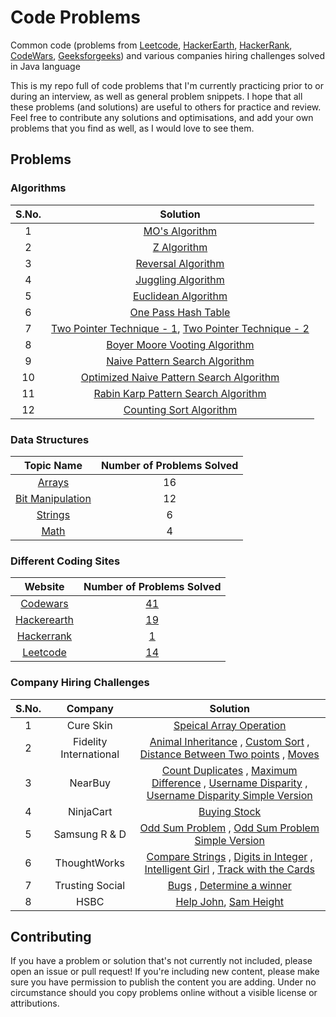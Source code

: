 # Code Problems
Common code (problems from [Leetcode](https://leetcode.com/), [HackerEarth](https://www.hackerearth.com/), [HackerRank](https://www.hackerrank.com/), [CodeWars](https://www.codewars.com/), [Geeksforgeeks](https://www.geeksforgeeks.org/)) and various companies hiring challenges solved in Java language

This is my repo full of code problems that I'm currently practicing prior to or during an interview, as well as general problem snippets. I hope that all these problems (and solutions) are useful to others for practice and review. Feel free to contribute any solutions and optimisations, and add your own problems that you find as well, as I would love to see them.

## Problems

### Algorithms

| S.No.  |                                                                                           Solution                   									      																										  							   |
|:------:|:---------------------------------------------------------------------------------------------------------------------------------------------------------------------------------------------------------------------------------------------------------------------------------------------------:|
|   1    | [MO's Algorithm](https://github.com/pgeek92/code-problems/blob/master/coding-problems/src/algorithms/MOsAlgorithm.java)     							      																										    							   |
|   2    | [Z Algorithm](https://github.com/pgeek92/code-problems/blob/master/coding-problems/src/algorithms/ZAlgorithm.java)										  																										                                   |
|   3    | [Reversal Algorithm](https://github.com/pgeek92/code-problems/tree/master/coding-problems/src/algorithms/ReversalAlgorithm.java)				      		  																										                                   |
|   4    | [Juggling Algorithm](https://github.com/pgeek92/code-problems/tree/master/coding-problems/src/algorithms/JugglingAlgorithm.java)							  																										                                   |
|   5    | [Euclidean Algorithm](https://github.com/pgeek92/code-problems/tree/master/coding-problems/src/algorithms/EuclideanAlgorithm.java)						  																										                                   |
|   6    | [One Pass Hash Table](https://github.com/pgeek92/code-problems/tree/master/coding-problems/src/leetcode/TwoSum.java)						  				  																										                                   |
|   7    | [Two Pointer Technique - 1](https://github.com/pgeek92/code-problems/tree/master/coding-problems/src/leetcode/RemoveDuplicatesFromSortedArray.java), [Two Pointer Technique - 2](https://github.com/pgeek92/code-problems/tree/master/coding-problems/src/leetcode/RemoveElement.java)			   |
|   8    | [Boyer Moore Vooting Algorithm](https://github.com/pgeek92/code-problems/tree/master/coding-problems/src/leetcode/MajorityElement.java)			          																										                                   |
|   9    | [Naive Pattern Search Algorithm](https://github.com/pgeek92/code-problems/tree/master/coding-problems/src/algorithms/NaivePatternMatchingAlgorithm.java)			          																										                   |
|   10   | [Optimized Naive Pattern Search Algorithm](https://github.com/pgeek92/code-problems/tree/master/coding-problems/src/algorithms/OptimizedNaivePatternMatchingAlgorithm.java)			          																									   |
|   11   | [Rabin Karp Pattern Search Algorithm](https://github.com/pgeek92/code-problems/tree/master/coding-problems/src/algorithms/RabinKarpAlgorithm.java)			          																										                       |
|   12   | [Counting Sort Algorithm](https://github.com/pgeek92/code-problems/tree/master/coding-problems/src/algorithms/CountingSort.java)			          																										                       					   |

### Data Structures

|                                                         Topic Name                                                              |	Number of Problems Solved |
|:-------------------------------------------------------------------------------------------------------------------------------:|:-------------------------:|
|  [Arrays](https://github.com/pgeek92/code-problems/tree/master/coding-problems/src/datastructures/Array)                        |            16             | 
|  [Bit Manipulation](https://github.com/pgeek92/code-problems/tree/master/coding-problems/src/datastructures/BITManipulation)    |            12             |
|  [Strings](https://github.com/pgeek92/code-problems/tree/master/coding-problems/src/datastructures/String)                      |            6              |
|  [Math](https://github.com/pgeek92/code-problems/tree/master/coding-problems/src/datastructures/Math)							  |            4              |

### Different Coding Sites

|                   Website                        |                                       Number of Problems Solved                                            |
|:------------------------------------------------:|:----------------------------------------------------------------------------------------------------------:|
|   [Codewars](https://www.codewars.com/)          |            [41](https://github.com/pgeek92/code-problems/tree/master/coding-problems/src/codewars)         |
|   [Hackerearth](https://www.hackerearth.com/)    |            [19](https://github.com/pgeek92/code-problems/tree/master/coding-problems/src/hackerearth)      |
|   [Hackerrank](https://www.hackerrank.com/)      |            [1](https://github.com/pgeek92/code-problems/tree/master/coding-problems/src/hackerrank)        |
|   [Leetcode](https://leetcode.com/)              |            [14](https://github.com/pgeek92/code-problems/tree/master/coding-problems/src/leetcode)         |     

### Company Hiring Challenges

| S.No. |                Company            |                                                                                           Solution                                                                         																																																																																																		      |
|:-----:|:---------------------------------:|:---------------------------------------------------------------------------------------------------------------------------------------------------------------------------------------------------------------------------------------------------------------------------------------------------------------------------------------------------------------------------------------------------------------------------------------------------------------------------------------------------------------------------------------------------------------------------------------:|
|   1   | Cure Skin                         | [Speical Array Operation](https://github.com/pgeek92/code-problems/blob/master/coding-problems/src/company/cureskin/SpecialArrayOperation.java)                                 																																																																																																	      |
|   2   | Fidelity International            | [Animal Inheritance](https://github.com/pgeek92/code-problems/blob/master/coding-problems/src/company/fidelityInternational/AnimalInheritance.java) , [Custom Sort](https://github.com/pgeek92/code-problems/blob/master/coding-problems/src/company/fidelityInternational/CustomSort.java) , [Distance Between Two points](https://github.com/pgeek92/code-problems/blob/master/coding-problems/src/company/fidelityInternational/DistBetTwoPoints.java) , [Moves](https://github.com/pgeek92/code-problems/blob/master/coding-problems/src/company/fidelityInternational/Moves.java)  |
|   3   | NearBuy                           | [Count Duplicates](https://github.com/pgeek92/code-problems/blob/master/coding-problems/src/company/nearbuy/CountDuplicates.java) , [Maximum Difference](https://github.com/pgeek92/code-problems/blob/master/coding-problems/src/company/nearbuy/MaximumDifference.java) , [Username Disparity](https://github.com/pgeek92/code-problems/blob/master/coding-problems/src/company/nearbuy/UsernameDisparity.java) , [Username Disparity Simple Version](https://github.com/pgeek92/code-problems/blob/master/coding-problems/src/company/nearbuy/UsernameDisparitySimpleLogic.java)     |
|   4   | NinjaCart							| [Buying Stock](https://github.com/pgeek92/code-problems/blob/master/coding-problems/src/company/ninjaCart/BuyingStock.java)																																																																																																															  |
|   5   | Samsung R & D						| [Odd Sum Problem](https://github.com/pgeek92/code-problems/blob/master/coding-problems/src/company/samsungR_D/EfficientOddSumProblem.java) , [Odd Sum Problem Simple Version](https://github.com/pgeek92/code-problems/blob/master/coding-problems/src/company/samsungR_D/OddSumProblem.java)																																																																							  |
|  	6   | ThoughtWorks                      | [Compare Strings](https://github.com/pgeek92/code-problems/blob/master/coding-problems/src/company/thoughtWorks/CompareStrings.java) , [Digits in Integer](https://github.com/pgeek92/code-problems/blob/master/coding-problems/src/company/thoughtWorks/DigitsInInteger.java) , [Intelligent Girl](https://github.com/pgeek92/code-problems/blob/master/coding-problems/src/company/thoughtWorks/IntelligentGirl.java) , [Track with the Cards](https://github.com/pgeek92/code-problems/blob/master/coding-problems/src/company/thoughtWorks/TrickWithTheCards.java)                  |
|   7   | Trusting Social                   | [Bugs](https://github.com/pgeek92/code-problems/blob/master/coding-problems/src/company/trustingSocial/Bugs.java) , [Determine a winner](https://github.com/pgeek92/code-problems/blob/master/coding-problems/src/company/trustingSocial/DetermineWinner.java)                                                                                                                                                                                                                                                                                                                          |  
|   8   | HSBC                              | [Help John](https://github.com/pgeek92/code-problems/tree/master/coding-problems/src/company/HSBC/HelpJohn.java), [Sam Height](https://github.com/pgeek92/code-problems/tree/master/coding-problems/src/company/HSBC/SamHeight.java)          																                                                                            																																													          |

## Contributing

If you have a problem or solution that's not currently not included, please open an issue or pull request! If you're including new content, please make sure you have permission to publish the content you are adding. Under no circumstance should you copy problems online without a visible license or attributions.
